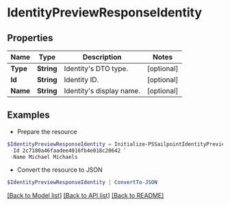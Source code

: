 # IdentityPreviewResponseIdentity
## Properties

Name | Type | Description | Notes
------------ | ------------- | ------------- | -------------
**Type** | **String** | Identity&#39;s DTO type. | [optional] 
**Id** | **String** | Identity ID. | [optional] 
**Name** | **String** | Identity&#39;s display name. | [optional] 

## Examples

- Prepare the resource
```powershell
$IdentityPreviewResponseIdentity = Initialize-PSSailpointIdentityPreviewResponseIdentity  -Type IDENTITY `
 -Id 2c7180a46faadee4016fb4e018c20642 `
 -Name Michael Michaels
```

- Convert the resource to JSON
```powershell
$IdentityPreviewResponseIdentity | ConvertTo-JSON
```

[[Back to Model list]](../README.md#documentation-for-models) [[Back to API list]](../README.md#documentation-for-api-endpoints) [[Back to README]](../README.md)

